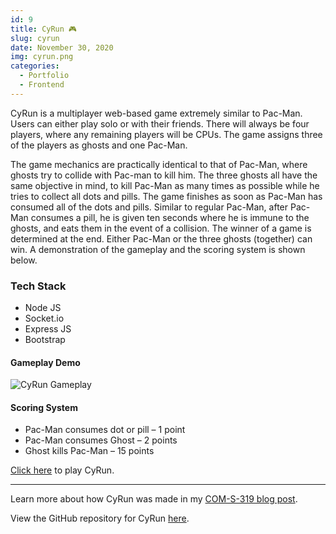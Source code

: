```yaml
---
id: 9
title: CyRun 🎮
slug: cyrun
date: November 30, 2020
img: cyrun.png
categories:
  - Portfolio
  - Frontend
---
```


CyRun is a multiplayer web-based game extremely similar to Pac-Man. Users can either play solo or with their friends. There will always be four players, where any remaining players will be CPUs. The game assigns three of the players as ghosts and one Pac-Man.

<!--more-->

The game mechanics are practically identical to that of Pac-Man, where ghosts try to collide with Pac-man to kill him. The three ghosts all have the same objective in mind, to kill Pac-Man as many times as possible while he tries to collect all dots and pills. The game finishes as soon as Pac-Man has consumed all of the dots and pills. Similar to regular Pac-Man, after Pac-Man consumes a pill, he is given ten seconds where he is immune to the ghosts, and eats them in the event of a collision. The winner of a game is determined at the end. Either Pac-Man or the three ghosts (together) can win. A demonstration of the gameplay and the scoring system is shown below.

### Tech Stack

  - Node JS
  - Socket.io
  - Express JS
  - Bootstrap

#### Gameplay Demo

![CyRun Gameplay](/blog-images/cyrun-gameplay.gif)

#### Scoring System

  - Pac-Man consumes dot or pill – 1 point
  - Pac-Man consumes Ghost – 2 points
  - Ghost kills Pac-Man – 15 points

[Click here](http://cyrun.christianlisle.io) to play CyRun.

---

Learn more about how CyRun was made in my [COM-S-319 blog post](/post/com-s-319).

View the GitHub repository for CyRun [here](https://github.com/ChristianLisle/cyrun).